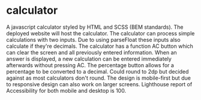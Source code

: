 # calculator

A javascript calculator styled by HTML and SCSS (BEM standards).
The deployed website will host the calculator.
The calculator can process simple calculations with two inputs. Due to using parseFloat these inputs also calculate if they're decimals.
The calculator has a function AC button which can clear the screen and all previously entered information.
When an answer is displayed, a new calculation can be entered immediately afterwards without pressing AC.
The percentage button allows for a percentage to be converted to a decimal.
Could round to 2dp but decided against as most calculators don't round.
The design is mobile-first but due to responsive design can also work on larger screens.
Lighthouse report of Accessibility for both mobile and desktop is 100.
